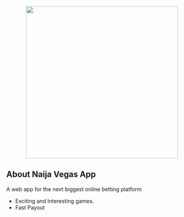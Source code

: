 <p align="center"><img src="http://dev.naijavegas.com//assets/images/brand/NaijaVegasLogoRectExSmall.png" width="400"></p>

## About Naija Vegas App

A web app for the next biggest online betting platform

-   Exciting and Interesting games.
-   Fast Payout
